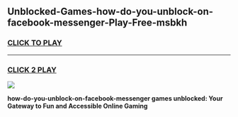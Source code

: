 
## Unblocked-Games-how-do-you-unblock-on-facebook-messenger-Play-Free-msbkh
<h3>
<a href="https://premium76.site?title=how-do-you-unblock-on-facebook-messenger&ref=23A">CLICK TO PLAY</a></h3>
<hr>

<h3>
<a href="https://premium76.site?title=how-do-you-unblock-on-facebook-messenger&ref=23A">CLICK 2 PLAY</a>
  
</h3>

<a href="https://premium76.site?title=how-do-you-unblock-on-facebook-messenger&ref=23A"><img src="https://clearcache.store/games.png"></a>


**how-do-you-unblock-on-facebook-messenger games unblocked: Your Gateway to Fun and Accessible Online Gaming**
